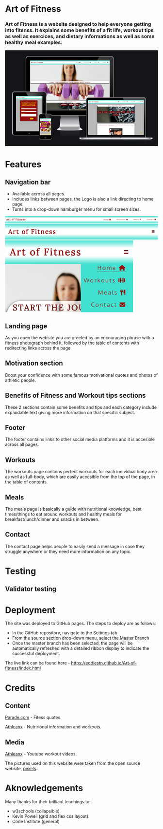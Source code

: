 # Art of Fitness

### Art of Fitness is a website designed to help everyone getting into fitenss. It explains some benefits of a fit life, workout tips as well as exercices, and dietary informations as well as some healthy meal examples.

<img src="assets/images/Responsive-screenshot.png" alt="website responsiveness sceenshots">

# Features

## Navigation bar 

- Available across all pages. 
- Includes links between pages, the Logo is also a link directing to home page.
- Turns into a drop-down hamburger menu for small screen sizes.

<img src="assets/images/nav-bar-large.png">
<img src="assets/images/nav-bar-small.png">

<img src="assets/images/drop-down-menu.png">

## Landing page

As you open the website you are greeted by an encouraging phrase with a fitness photograph behind it, followed by the table of contents with redirecting links across the page

## Motivation section

Boost your confidence with some famous motivational quotes and photos of athletic people.

## Benefits of Fitness and Workout tips sections

These 2 sections contain some benefits and tips and each category include expandable text giving more information on that specific subject.

## Footer

The footer contains links to other social media platforms and it is accesible across all pages.

## Workouts

The workouts page contains perfect workouts for each individual body area as well as full-body, which are easily accesible from the top of the page, in the table of contents.

## Meals

The meals page is basically a guide with nutritional knowledge, best times/things to eat around workouts and healthy meals for breakfast/lunch/dinner and snacks in between.

## Contact

The contact page helps people to easily send a message in case they struggle anywhere or they need more information on any topic.

# Testing 

## Validator testing

# Deployment 

The site was deployed to GitHub pages. The steps to deploy are as follows:
- In the GitHub repository, navigate to the Settings tab
- From the source section drop-down menu, select the Master Branch
- Once the master branch has been selected, the page will be automatically refreshed with a detailed ribbon display to indicate the successful deployment.

The live link can be found here - https://eddiestn.github.io/Art-of-fitness/index.html

# Credits

## Content

[Parade.com](https://parade.com/1045407/marynliles/fitness-quotes/) - Fitess quotes.

[Athleanx](https://athleanx.com/) - Nutrirional information and workouts.

## Media

[Athleanx](https://www.youtube.com/watch?v=zyvjscQVFv8&ab_channel=ATHLEAN-X%E2%84%A2) - Youtube workout videos.

The pictures used on this website were taken from the open source website, [pexels](https://www.pexels.com/).

# Aknowledgements

Many thanks for their brilliant teachings to:
- w3schools (collapsible)
- Kevin Powell (grid and flex css layout)
- Code Institute (general)






